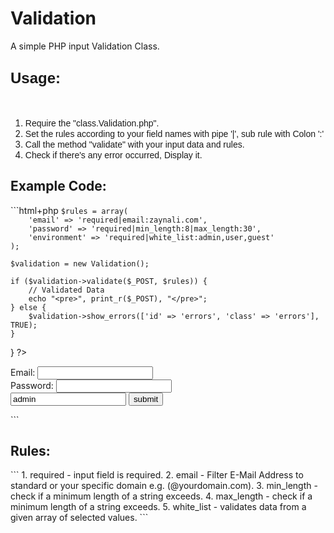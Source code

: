 Validation
==========

A simple PHP input Validation Class.


<div dir="ltr" style="text-align: left;" trbidi="on">
<h2 style="text-align: left;">
<span style="font-family: Trebuchet MS, sans-serif; font-size: x-large;">Usage:</span></h2>
<br />
<ol style="text-align: left;">
<li><span style="font-family: 'Trebuchet MS', sans-serif;">Require the "class.Validation.php".</span></li>
<li><span style="font-family: 'Trebuchet MS', sans-serif;">Set the rules according to your field names with pipe '|', sub rule with Colon ':'</span></li>
<li><span style="font-family: 'Trebuchet MS', sans-serif;">Call the method "validate" with your input data and rules.</span></li>
<li><span style="font-family: 'Trebuchet MS', sans-serif;">Check if there's any error occurred, Display it.</span></li>
</ol>

<h2>Example Code:</h2>
```html+php
<?php
if ($_POST) {
    require_once 'class.Validation.php';

    $rules = array(
        'email' => 'required|email:zaynali.com',
        'password' => 'required|min_length:8|max_length:30',
        'environment' => 'required|white_list:admin,user,guest'
    );

    $validation = new Validation();

    if ($validation->validate($_POST, $rules)) {
        // Validated Data
        echo "<pre>", print_r($_POST), "</pre>";
    } else {
        $validation->show_errors(['id' => 'errors', 'class' => 'errors'], TRUE);
    }
}
?>
<!DOCTYPE html>
<html lang="en">
    <head>
        <meta charset="UTF-8">
        <title>Validation</title>
    </head>
    <body>
        <form action="index.php" method="POST" novalidate>
            Email: <input type="email" name="email"> <br>
            Password: <input type="password" name="password"> <br>
            <input type="text" name="environment" value="admin">
            <input type="submit" value="submit">
        </form>
    </body>
</html>
```

<h2>Rules:</h2>
```
1. required     -   input field is required.
2. email        -   Filter E-Mail Address to standard or your specific domain 
                    e.g. (@yourdomain.com).
3. min_length   -   check if a minimum length of a string exceeds.
4. max_length   -   check if a minimum length of a string exceeds.
5. white_list   -   validates data from a given array of selected values.
```
